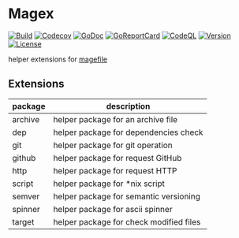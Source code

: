# Magex

[![Build](https://github.com/iwaltgen/magex/actions/workflows/build.yml/badge.svg)](https://github.com/iwaltgen/magex/actions/workflows/build.yml)
[![Codecov](https://codecov.io/gh/iwaltgen/magex/branch/main/graph/badge.svg?token=LF4hBvHOQW)](https://codecov.io/gh/iwaltgen/magex)
[![GoDoc](https://pkg.go.dev/badge/github.com/iwaltgen/magex)](https://pkg.go.dev/github.com/iwaltgen/magex)
[![GoReportCard](https://goreportcard.com/badge/github.com/iwaltgen/magex)](https://goreportcard.com/report/github.com/iwaltgen/magex)
[![CodeQL](https://github.com/iwaltgen/magex/actions/workflows/code-ql.yml/badge.svg)](https://github.com/iwaltgen/magex/actions/workflows/code-ql.yml)
[![Version](https://img.shields.io/badge/version-v0.5.4-blue.svg)](https://github.com/iwaltgen/magex/tags)
[![License](https://img.shields.io/github/license/iwaltgen/magex)](https://github.com/iwaltgen/magex/blob/main/LICENSE)

helper extensions for [magefile](https://github.com/magefile/mage)

## Extensions

| package | description                             |
| ------- | --------------------------------------- |
| archive | helper package for an archive file      |
| dep     | helper package for dependencies check   |
| git     | helper package for git operation        |
| github  | helper package for request GitHub       |
| http    | helper package for request HTTP         |
| script  | helper package for \*nix script         |
| semver  | helper package for semantic versioning  |
| spinner | helper package for ascii spinner        |
| target  | helper package for check modified files |
